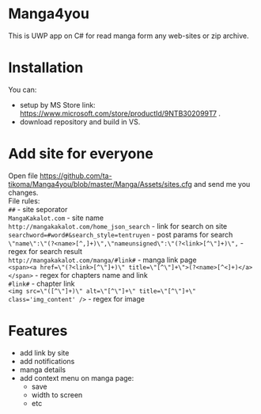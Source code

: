 # Manga4you
This is UWP app on C# for read manga form any web-sites or zip archive.

# Installation 
You can:
- setup by MS Store link: https://www.microsoft.com/store/productId/9NTB302099T7 .
- download repository and build in VS.

# Add site for everyone
Open file https://github.com/ta-tikoma/Manga4you/blob/master/Manga/Assets/sites.cfg and send me you changes.  
File rules:  
` ## ` - site seporator  
`MangaKakalot.com` - site name  
`http://mangakakalot.com/home_json_search` - link for search on site  
`searchword=#word#&search_style=tentruyen` - post params for search  
`\"name\":\"(?<name>[^,]+)\",\"nameunsigned\":\"(?<link>[^\"]+)\",` - regex for search result  
`http://mangakakalot.com/manga/#link#` - manga link page  
`<span><a href=\"(?<link>[^\"]+)\" title=\"[^\"]+\">(?<name>[^<]+)</a></span>` - regex for chapters name and link  
`#link#` - chapter link  
`<img src=\"([^\"]+)\" alt=\"[^\"]+\" title=\"[^\"]+\" class='img_content' />` - regex for image  

# Features
- add link by site
- add notifications
- manga details
- add context menu on manga page:
  - save
  - width to screen
  - etc
